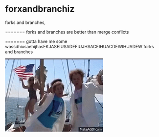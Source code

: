 # forxandbranchiz

forks and branches,

=======
forks and branches are better than merge conflicts

=======
gotta have me some wassdhiusaehijhasEKJASEIUSADEFIUJHSACEIHUACDEWIHUADEW forks and branches

![alt text](assets/documentation/forksandbranches.gif)
